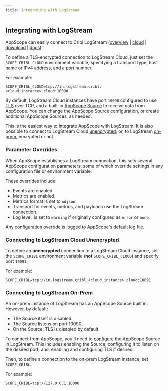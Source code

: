 ```yaml
---
title: Integrating with LogStream
---
```


## Integrating with LogStream

AppScope can easily connect to Cribl LogStream ([overview](https://cribl.io/product/) | [cloud](https://cribl.cloud/) | [download](https://cribl.io/download/) | [docs](https://docs.cribl.io/docs/welcome)).

To define a TLS-encrypted connection to LogStream Cloud, just set the `SCOPE_CRIBL_CLOUD` environment variable, specifying a transport type, host name or IPv4 address, and a port number. 

For example:

```
SCOPE_CRIBL_CLOUD=tcp://in.logstream.cribl.<cloud_instance>.cloud:10090
```
By default, LogStream Cloud instances have port `10090` configured to use [TLS](/docs/tls) over TCP, and a built-in [AppScope Source](https://docs.cribl.io/docs/sources-appscope) to receive data from AppScope. You can change the AppScope Source configuration, or create additional AppScope Sources, as needed.

This is the easiest way to integrate AppScope with LogStream. It is also possible to connect to LogStream Cloud [unencrypted](#cloud-unencrypted); or, to LogStream [on-prem](#on-prem), encrypted or not.

### Parameter Overrides

When AppScope establishes a LogStream connection, this sets several AppScope configuration parameters, some of which override settings in any configuration file or environment variable.

These overrides include: 

- Events are enabled.
- Metrics are enabled.
- Metrics format is set to `ndjson`.
- Transport for events, metrics, and payloads use the LogStream connection.
- Log level, is set to `warning` if originally configured as `error` or `none`.

Any configuration override is logged to AppScope's default log file. 

<span id="cloud-unencrypted"> </span>

### Connecting to LogStream Cloud Unencrypted 

To define an **unencrypted** connection to a LogStream Cloud instance, set the `SCOPE_CRIBL` environment variable (**not** `SCOPE_CRIBL_CLOUD`) and specify port `10091`.

For example:

```
SCOPE_CRIBL=tcp://in.logstream.cribl.<cloud_instance>.cloud:10091
```

<span id="on-prem"> </span>

### Connecting to LogStream On-Prem 

An on-prem instance of LogStream has an AppScope Source built in. However, by default: 

- The Source itself is disabled. 
- The Source listens on port 10090.
- On the Source, TLS is disabled by default.

To connect from AppScope, you'll need to [configure](https://docs.cribl.io/logstream/sources-appscope) the AppScope Source in LogStream. This includes
enabling the Source; configuring it to listen on the desired port; and, enabling and configuring TLS if desired.

Then, to define a connection to the on-prem LogStream instance, set `SCOPE_CRIBL`.  

For example:

```
SCOPE_CRIBL=tcp://127.0.0.1:10090
```
